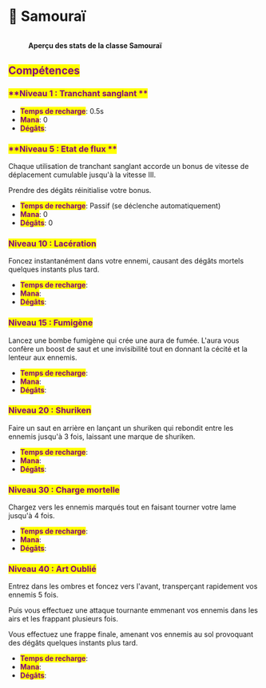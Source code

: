 # 🥷 Samouraï


<figure><img src="../../.gitbook/assets/LesClasses/LesClasses_Samourai.png" alt=""><figcaption><p><strong>Aperçu des stats de la classe Samouraï</strong></p></figcaption></figure>

## <mark style="color:purple;">Compétences</mark>

### <mark style="color:purple;">**Niveau 1 : Tranchant sanglant **</mark>


* <mark style="color:purple;">**Temps de recharge**</mark>: 0.5s
* <mark style="color:purple;">**Mana**</mark>: 0
* <mark style="color:purple;">**Dégâts**</mark>: 

### <mark style="color:purple;">**Niveau 5 : Etat de flux **</mark>
Chaque utilisation de tranchant sanglant accorde un bonus de vitesse de déplacement cumulable jusqu'à la vitesse III.

Prendre des dégâts réinitialise votre bonus.

* <mark style="color:purple;">**Temps de recharge**</mark>: Passif (se déclenche automatiquement)
* <mark style="color:purple;">**Mana**</mark>: 0
* <mark style="color:purple;">**Dégâts**</mark>: 0

### <mark style="color:purple;">**Niveau 10 : Lacération**</mark>
Foncez instantanément dans votre ennemi, causant des dégâts mortels quelques instants plus tard.

* <mark style="color:purple;">**Temps de recharge**</mark>:
* <mark style="color:purple;">**Mana**</mark>:
* <mark style="color:purple;">**Dégâts**</mark>: 

### <mark style="color:purple;">**Niveau 15 : Fumigène**</mark>
Lancez une bombe fumigène qui crée une aura de fumée. L'aura vous confère un boost de saut et une invisibilité tout en donnant la cécité et la lenteur aux ennemis.

* <mark style="color:purple;">**Temps de recharge**</mark>: 
* <mark style="color:purple;">**Mana**</mark>: 
* <mark style="color:purple;">**Dégâts**</mark>: 

### <mark style="color:purple;">**Niveau 20 : Shuriken**</mark>
Faire un saut en arrière en lançant un shuriken qui rebondit entre les ennemis jusqu'à 3 fois, laissant une marque de shuriken.

* <mark style="color:purple;">**Temps de recharge**</mark>: 
* <mark style="color:purple;">**Mana**</mark>: 
* <mark style="color:purple;">**Dégâts**</mark>: 

### <mark style="color:purple;">**Niveau 30 : Charge mortelle**</mark>
Chargez vers les ennemis marqués tout en faisant tourner votre lame jusqu'à 4 fois.

* <mark style="color:purple;">**Temps de recharge**</mark>: 
* <mark style="color:purple;">**Mana**</mark>: 
* <mark style="color:purple;">**Dégâts**</mark>: 

### <mark style="color:purple;">**Niveau 40 : Art Oublié**</mark>
Entrez dans les ombres et foncez vers l'avant, transperçant rapidement vos ennemis 5 fois.

Puis vous effectuez une attaque tournante emmenant vos ennemis dans les airs et les frappant plusieurs fois.

Vous effectuez une frappe finale, amenant vos ennemis au sol provoquant des dégâts quelques instants plus tard.

* <mark style="color:purple;">**Temps de recharge**</mark>: 
* <mark style="color:purple;">**Mana**</mark>: 
* <mark style="color:purple;">**Dégâts**</mark>: 